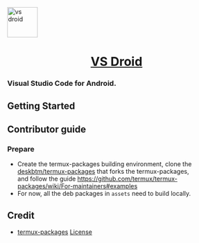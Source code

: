 <a href="#" target="_blank" rel="noopener noreferrer">
<img width="70" src="https://s2.loli.net/2023/01/10/cSn8MLrOsQRUhEJ.png" alt="vs droid" /></a>

<p align="center">
    <h1 align="center">
      <a href="#" target="_blank" rel="noopener noreferrer">VS Droid</a>
    </h1>
</p>

### Visual Studio Code for Android.

## Getting Started


## Contributor guide

### Prepare
- Create the termux-packages building environment, clone the [deskbtm/termux-packages](https://github.com/deskbtm/termux-packages) that forks the termux-packages, 
<br />and  follow the guide https://github.com/termux/termux-packages/wiki/For-maintainers#examples
- For now, all the deb packages in `assets` need to build locally.

## Credit

- [termux-packages](https://github.com/termux/termux-packages/)  [License](https://github.com/termux/termux-packages/blob/master/LICENSE.md)






